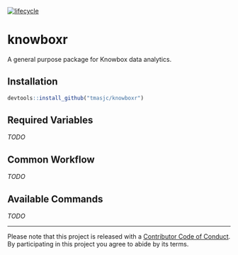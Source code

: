 
<!-- README.md is generated from README.Rmd. Please edit that file -->

[![lifecycle](https://img.shields.io/badge/lifecycle-experimental-orange.svg)](https://www.tidyverse.org/lifecycle/#experimental)

# knowboxr

A general purpose package for Knowbox data analytics.

## Installation

``` r
devtools::install_github("tmasjc/knowboxr")
```

## Required Variables

*TODO*

## Common Workflow

*TODO*

## Available Commands

*TODO*

-----

Please note that this project is released with a [Contributor Code of
Conduct](CODE_OF_CONDUCT.md). By participating in this project you agree
to abide by its terms.
